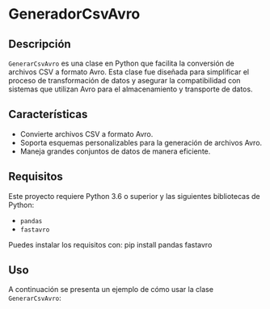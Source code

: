 # GeneradorCsvAvro

## Descripción

`GenerarCsvAvro` es una clase en Python que facilita la conversión de archivos CSV a formato Avro. Esta clase fue diseñada para simplificar el proceso de transformación de datos y asegurar la compatibilidad con sistemas que utilizan Avro para el almacenamiento y transporte de datos.

## Características

- Convierte archivos CSV a formato Avro.
- Soporta esquemas personalizables para la generación de archivos Avro.
- Maneja grandes conjuntos de datos de manera eficiente.

## Requisitos

Este proyecto requiere Python 3.6 o superior y las siguientes bibliotecas de Python:

- `pandas`
- `fastavro`

Puedes instalar los requisitos con:
pip install pandas fastavro
## Uso

A continuación se presenta un ejemplo de cómo usar la clase `GenerarCsvAvro`: